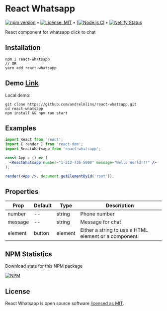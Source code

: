 # React Whatsapp

[![npm version](https://badge.fury.io/js/react-whatsapp.svg)](https://www.npmjs.com/package/react-whatsapp) &bull; [![License: MIT](https://img.shields.io/badge/License-MIT-yellow.svg)](https://github.com/andrelmlins/react-whatsapp/blob/master/LICENSE) &bull; [[![Node.js CI](https://github.com/andrelmlins/react-whatsapp/actions/workflows/nodejs.yml/badge.svg)](https://github.com/andrelmlins/react-whatsapp/actions/workflows/nodejs.yml) &bull; [![Netlify Status](https://api.netlify.com/api/v1/badges/aedabb99-7094-4894-8063-7dad39afc83d/deploy-status)](https://app.netlify.com/sites/react-whatsapp/deploys)

React component for whatsapp click to chat

## Installation

```
npm i react-whatsapp
// OR
yarn add react-whatsapp
```

## Demo [Link](https://react-whatsapp.netlify.com/)

Local demo:

```
git clone https://github.com/andrelmlins/react-whatsapp.git
cd react-whatsapp
npm install && npm run start
```

## Examples

```jsx
import React from 'react';
import { render } from 'react-dom';
import ReactWhatsapp from 'react-whatsapp';

const App = () => (
  <ReactWhatsapp number="1-212-736-5000" message="Hello World!!!" />
);

render(<App />, document.getElementById('root'));
```

## Properties

| Prop    | Default | Type    | Description                                           |
| ------- | ------- | ------- | ----------------------------------------------------- |
| number  | --      | string  | Phone number                                          |
| message | --      | string  | Message for chat                                      |
| element | button  | element | Either a string to use a HTML element or a component. |

## NPM Statistics

Download stats for this NPM package

[![NPM](https://nodei.co/npm/react-whatsapp.png)](https://nodei.co/npm/react-whatsapp/)

## License

React Whatsapp is open source software [licensed as MIT](https://github.com/andrelmlins/react-whatsapp/blob/master/LICENSE).
